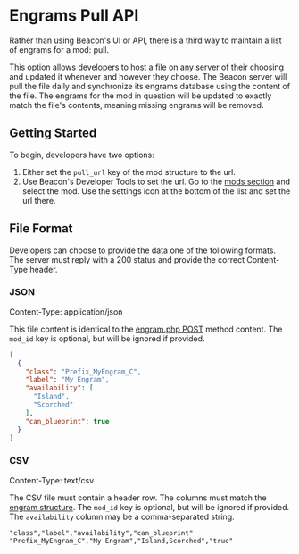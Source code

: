 # Engrams Pull API

Rather than using Beacon's UI or API, there is a third way to maintain a list of engrams for a mod: pull.

This option allows developers to host a file on any server of their choosing and updated it whenever and however they choose. The Beacon server will pull the file daily and synchronize its engrams database using the content of the file. The engrams for the mod in question will be updated to exactly match the file's contents, meaning missing engrams will be removed.

## Getting Started

To begin, developers have two options:

1. Either set the `pull_url` key of the mod structure to the url.
2. Use Beacon's Developer Tools to set the url. Go to the [mods section](beacon://action/showmods) and select the mod. Use the settings icon at the bottom of the list and set the url there.

## File Format

Developers can choose to provide the data one of the following formats. The server must reply with a 200 status and provide the correct Content-Type header.

### JSON

Content-Type: application/json

This file content is identical to the [engram.php POST](engram.md#post) method content. The `mod_id` key is optional, but will be ignored if provided.

```json
[
  {
    "class": "Prefix_MyEngram_C",
    "label": "My Engram",
    "availability": [
      "Island",
      "Scorched"
    ],
    "can_blueprint": true
  }
]
```

### CSV

Content-Type: text/csv

The CSV file must contain a header row. The columns must match the [engram structure](engram.php#engram-structure). The `mod_id` key is optional, but will be ignored if provided. The `availability` column may be a comma-separated string.

```csv
"class","label","availability","can_blueprint"
"Prefix_MyEngram_C","My Engram","Island,Scorched","true"
```